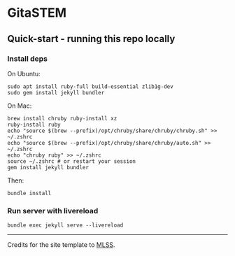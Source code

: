 # GitaSTEM

## Quick-start - running this repo locally

### Install deps

On Ubuntu:
```
sudo apt install ruby-full build-essential zlib1g-dev
sudo gem install jekyll bundler
```

On Mac:
```
brew install chruby ruby-install xz
ruby-install ruby
echo "source $(brew --prefix)/opt/chruby/share/chruby/chruby.sh" >> ~/.zshrc
echo "source $(brew --prefix)/opt/chruby/share/chruby/auto.sh" >> ~/.zshrc
echo "chruby ruby" >> ~/.zshrc
source ~/.zshrc # or restart your session
gem install jekyll bundler
```

Then:
```
bundle install
```

### Run server with livereload
```
bundle exec jekyll serve --livereload
```
----
Credits for the site template to [MLSS](https://github.com/mlinpl/mlss2023.mlinpl.org).

